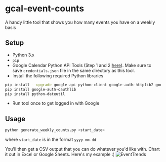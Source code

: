 # gcal-event-counts
A handy little tool that shows you how many events you have on a weekly basis

## Setup
* Python 3.x
* `pip`
* Google Calendar Python API Tools (Step 1 and 2 [here](https://developers.google.com/calendar/quickstart/python)). Make sure to save `credentials.json` file in the same directory as this tool.
* Install the following required Python libraries
```bash
pip install --upgrade google-api-python-client google-auth-httplib2 google-auth-oauthlib
pip install google-auth-oauthlib
pip install python-dateutil
```
* Run tool once to get logged in with Google

## Usage
```bash
python generate_weekly_counts.py <start_date>
```
where `start_date` is in the format `yyyy-mm-dd`

You'll then get a CSV output that you can do whatever you'd like with. Chart it out in Excel or Google Sheets. Here's my example :)
![EventTrends](https://i.imgur.com/ACdbLNN.png)
